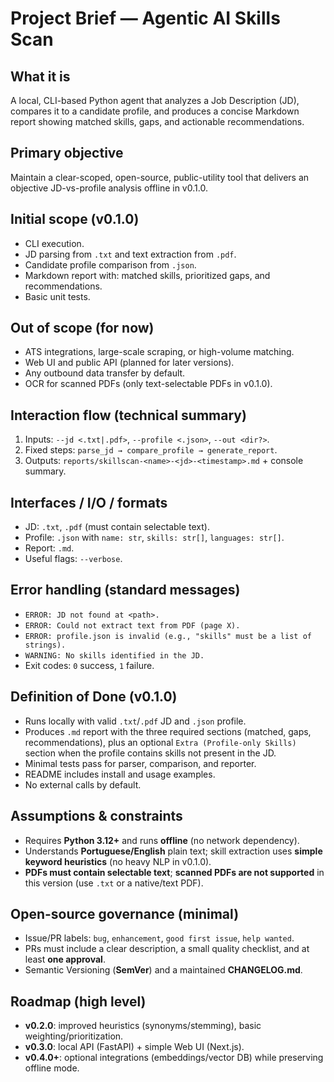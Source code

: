 # Project Brief — Agentic AI Skills Scan

## What it is

A local, CLI-based Python agent that analyzes a Job Description (JD), compares it to a candidate profile, and produces a concise Markdown report showing matched skills, gaps, and actionable recommendations.

## Primary objective

Maintain a clear-scoped, open-source, public-utility tool that delivers an objective JD-vs-profile analysis offline in v0.1.0.

## Initial scope (v0.1.0)

- CLI execution.
- JD parsing from `.txt` and text extraction from `.pdf`.
- Candidate profile comparison from `.json`.
- Markdown report with: matched skills, prioritized gaps, and recommendations.
- Basic unit tests.

## Out of scope (for now)

- ATS integrations, large-scale scraping, or high-volume matching.
- Web UI and public API (planned for later versions).
- Any outbound data transfer by default.
- OCR for scanned PDFs (only text-selectable PDFs in v0.1.0).

## Interaction flow (technical summary)

1. Inputs: `--jd <.txt|.pdf>`, `--profile <.json>`, `--out <dir?>`.
2. Fixed steps: `parse_jd → compare_profile → generate_report`.
3. Outputs: `reports/skillscan-<name>-<jd>-<timestamp>.md` + console summary.

## Interfaces / I/O / formats

- JD: `.txt`, `.pdf` (must contain selectable text).
- Profile: `.json` with `name: str`, `skills: str[]`, `languages: str[]`.
- Report: `.md`.
- Useful flags: `--verbose`.

## Error handling (standard messages)

- `ERROR: JD not found at <path>.`
- `ERROR: Could not extract text from PDF (page X).`
- `ERROR: profile.json is invalid (e.g., "skills" must be a list of strings).`
- `WARNING: No skills identified in the JD.`
- Exit codes: `0` success, `1` failure.

## Definition of Done (v0.1.0)

- Runs locally with valid `.txt`/`.pdf` JD and `.json` profile.
- Produces `.md` report with the three required sections (matched, gaps, recommendations),
  plus an optional `Extra (Profile-only Skills)` section when the profile contains skills
  not present in the JD.
- Minimal tests pass for parser, comparison, and reporter.
- README includes install and usage examples.
- No external calls by default.

## Assumptions & constraints

- Requires **Python 3.12+** and runs **offline** (no network dependency).
- Understands **Portuguese/English** plain text; skill extraction uses **simple keyword heuristics** (no heavy NLP in v0.1.0).
- **PDFs must contain selectable text**; **scanned PDFs are not supported** in this version (use `.txt` or a native/text PDF).

## Open-source governance (minimal)

- Issue/PR labels: `bug`, `enhancement`, `good first issue`, `help wanted`.
- PRs must include a clear description, a small quality checklist, and at least **one approval**.
- Semantic Versioning (**SemVer**) and a maintained **CHANGELOG.md**.

## Roadmap (high level)

- **v0.2.0**: improved heuristics (synonyms/stemming), basic weighting/prioritization.
- **v0.3.0**: local API (FastAPI) + simple Web UI (Next.js).
- **v0.4.0+**: optional integrations (embeddings/vector DB) while preserving offline mode.
